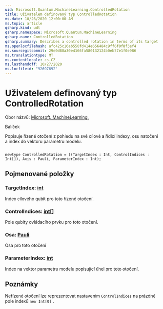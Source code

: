 ```yaml
---
uid: Microsoft.Quantum.MachineLearning.ControlledRotation
title: Uživatelem definovaný typ ControlledRotation
ms.date: 10/26/2020 12:00:00 AM
ms.topic: article
qsharp.kind: udt
qsharp.namespace: Microsoft.Quantum.MachineLearning
qsharp.name: ControlledRotation
qsharp.summary: Describes a controlled rotation in terms of its target and control indices, rotation axis, and index into a model parameter vector.
ms.openlocfilehash: afc425c16ab550fd414e656484c9ff6f0f8f3ef4
ms.sourcegitcommit: 29e0d88a30e4166fa580132124b0eb57e1f0e986
ms.translationtype: MT
ms.contentlocale: cs-CZ
ms.lasthandoff: 10/27/2020
ms.locfileid: "92697692"
---
```

# <a name="controlledrotation-user-defined-type"></a>Uživatelem definovaný typ ControlledRotation

Obor názvů: [Microsoft. MachineLearning.](xref:Microsoft.Quantum.MachineLearning)

Balíček [](https://nuget.org/packages/)


Popisuje řízené otočení z pohledu na své cílové a řídicí indexy, osu natočení a index do vektoru parametru modelu.

```qsharp

newtype ControlledRotation = ((TargetIndex : Int, ControlIndices : Int[]), Axis : Pauli, ParameterIndex : Int);
```



## <a name="named-items"></a>Pojmenované položky

### <a name="targetindex--int"></a>TargetIndex: [int](xref:microsoft.quantum.lang-ref.int)

Index cílového qubit pro toto řízené otočení.
### <a name="controlindices--int"></a>ControlIndices: [int](xref:microsoft.quantum.lang-ref.int)[]

Pole qubity ovládacího prvku pro toto otočení.
### <a name="axis--pauli"></a>Osa: [Pauli](xref:microsoft.quantum.lang-ref.pauli)

Osa pro toto otočení
### <a name="parameterindex--int"></a>ParameterIndex: [int](xref:microsoft.quantum.lang-ref.int)

Index na vektor parametru modelu popisující úhel pro toto otočení.

## <a name="remarks"></a>Poznámky

Neřízené otočení lze reprezentovat nastavením `ControlIndices` na prázdné pole indexů `new Int[0]` .